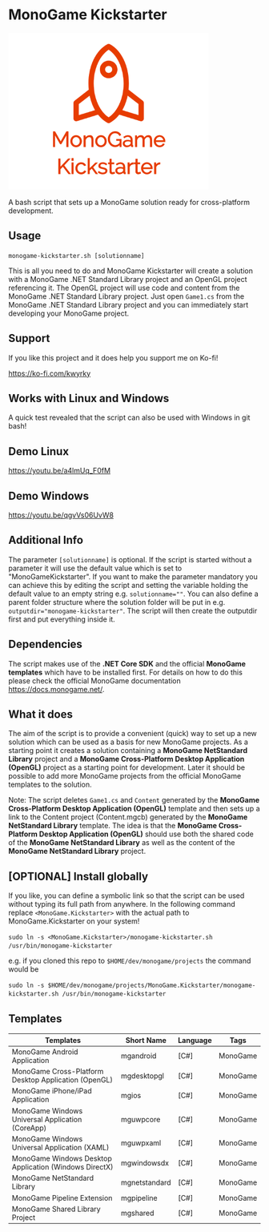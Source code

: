 # MonoGame Kickstarter
![MonoGame Kickstarter](MonoGameKickstarter-Transparent.png)

A bash script that sets up a MonoGame solution ready for cross-platform development.

## Usage

`monogame-kickstarter.sh [solutionname]`

This is all you need to do and MonoGame Kickstarter will create a solution with a MonoGame .NET Standard Library project and an OpenGL project referencing it. The OpenGL project will use code and content from the MonoGame .NET Standard Library project. Just open `Game1.cs` from the MonoGame .NET Standard Library project and you can immediately start developing your MonoGame project.

## Support

If you like this project and it does help you support me on Ko-fi! 

https://ko-fi.com/kwyrky

## Works with Linux and Windows

A quick test revealed that the script can also be used with Windows in git bash!

## Demo Linux

https://youtu.be/a4lmUq_F0fM

## Demo Windows

https://youtu.be/qgvVs06UvW8

## Additional Info

The parameter `[solutionname]` is optional. If the script is started without a parameter it will use the default value which is set to "MonoGameKickstarter". If you want to make the parameter mandatory you can achieve this by editing the script and setting the variable holding the default value to an empty string e.g. `solutionname=""`. You can also define a parent folder structure where the solution folder will be put in e.g. `outputdir="monogame-kickstarter"`. The script will then create the outputdir first and put everything inside it.

## Dependencies

The script makes use of the **.NET Core SDK** and the official **MonoGame templates** which have to be installed first. For details on how to do this please check the official MonoGame documentation https://docs.monogame.net/.

## What it does

The aim of the script is to provide a convenient (quick) way to set up a new solution which can be used as a basis for new MonoGame projects. As a starting point it creates a solution containing a **MonoGame NetStandard Library** project and a **MonoGame Cross-Platform Desktop Application (OpenGL)** project as a starting point for development. Later it should be possible to add more MonoGame projects from the official MonoGame templates to the solution.

Note: The script deletes `Game1.cs` and `Content` generated by the **MonoGame Cross-Platform Desktop Application (OpenGL)** template and then sets up a link to the Content project (Content.mgcb) generated by the **MonoGame NetStandard Library** template. The idea is that the **MonoGame Cross-Platform Desktop Application (OpenGL)** should use both the shared code of the **MonoGame NetStandard Library** as well as the content of the **MonoGame NetStandard Library** project.

## [OPTIONAL] Install globally

If you like, you can define a symbolic link so that the script can be used without typing its full path from anywhere. In the following command replace `<MonoGame.Kickstarter>` with the actual path to MonoGame.Kickstarter on your system!

`sudo ln -s <MonoGame.Kickstarter>/monogame-kickstarter.sh /usr/bin/monogame-kickstarter`

e.g. if you cloned this repo to `$HOME/dev/monogame/projects` the command would be

`sudo ln -s $HOME/dev/monogame/projects/MonoGame.Kickstarter/monogame-kickstarter.sh /usr/bin/monogame-kickstarter`

## Templates

| Templates                                              | Short Name    | Language | Tags     |
|--------------------------------------------------------|---------------|----------|----------|
| MonoGame Android Application                           | mgandroid     | [C#]     | MonoGame |
| MonoGame Cross-Platform Desktop Application (OpenGL)   | mgdesktopgl   | [C#]     | MonoGame |
| MonoGame iPhone/iPad Application                       | mgios         | [C#]     | MonoGame |
| MonoGame Windows Universal Application (CoreApp)       | mguwpcore     | [C#]     | MonoGame |
| MonoGame Windows Universal Application (XAML)          | mguwpxaml     | [C#]     | MonoGame |
| MonoGame Windows Desktop Application (Windows DirectX) | mgwindowsdx   | [C#]     | MonoGame |
| MonoGame NetStandard Library                           | mgnetstandard | [C#]     | MonoGame |
| MonoGame Pipeline Extension                            | mgpipeline    | [C#]     | MonoGame |
| MonoGame Shared Library Project                        | mgshared      | [C#]     | MonoGame |
